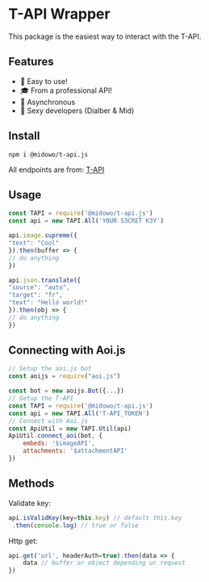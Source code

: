 # T-API Wrapper

This package is the easiest way to interact with the T-API.

## Features
- 🚀 Easy to use!
- 🎓 From a professional API!
- 🎇 Asynchronous
- 🎠 Sexy developers (Dialber & Mid)

## Install
```
npm i @midowo/t-api.js
```
All endpoints are from: [T-API](https://api.willz.repl.co)

## Usage
```js
const TAPI = require('@midowo/t-api.js')
const api = new TAPI.All('Y0UR S3CRET K3Y')

api.image.supreme({
"text": "Cool"
}).then(buffer => {
// do anything
})

api.json.translate({
"source": "auto",
"target": "fr",
"text": "Hello world!"
}).then(obj => {
// do anything
})
```

## Connecting with Aoi.js
```js
// Setup the aoi.js bot
const aoijs = require("aoi.js")

const bot = new aoijs.Bot({...})
// Setup the T-API
const TAPI = require('@midowo/t-api.js')
const api = new TAPI.All('T-API_TOKEN')
// Connect with Aoi.js
const ApiUtil = new TAPI.Util(api)
ApiUtil.connect_aoi(bot, {
    embeds: '$imageAPI',
    attachments: '$attachmentAPI'
})
```

## Methods
Validate key:
```js
api.isValidKey(key=this.key) // default this.key
 .then(console.log) // true or false
 ```
 Http get:
 ```js
 api.get('url', headerAuth=true).then(data => {
     data // buffer or object depending ur request
 })
 ```